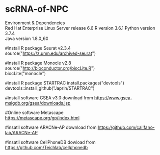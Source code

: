 # scRNA-of-NPC
Environment & Dependencies	
Red Hat Enterprise Linux Server release 6.6	
R version 3.6.1	
Python version 3.7.4	
Java version 1.8.0_60	

#install R package Seurat v2.3.4 	
source("https://z.umn.edu/archived-seurat")	

#install R package Monocle v2.8 	
source("http://bioconductor.org/biocLite.R") 	
biocLite("monocle")	

#install R package STARTRAC	
install.packages("devtools")	
devtools::install_github("Japrin/STARTRAC")	

#install software GSEA v3.0	
download from https://www.gsea-msigdb.org/gsea/downloads.jsp	

#Online software Metascape	
https://metascape.org/gp/index.html	

#insatll software ARACNe-AP 
download from https://github.com/califano-lab/ARACNe-AP

#insatll software CellPhoneDB 
dowload from https://github.com/Teichlab/cellphonedb
